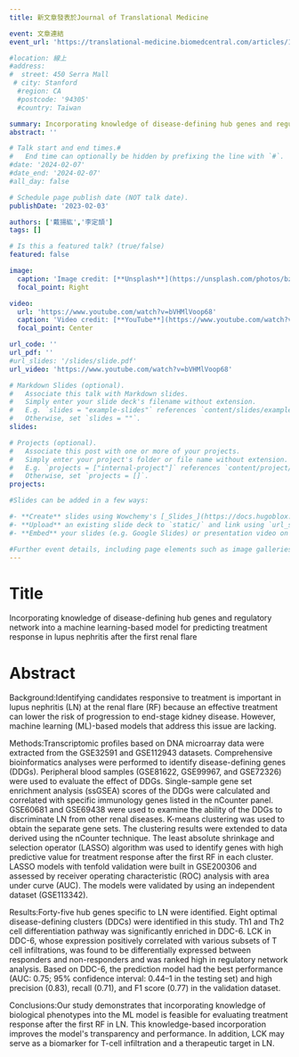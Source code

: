 ```yaml
---
title: 新文章發表於Journal of Translational Medicine

event: 文章連結
event_url: 'https://translational-medicine.biomedcentral.com/articles/10.1186/s12967-023-03931-z'

#location: 線上
#address:
#  street: 450 Serra Mall
 # city: Stanford
  #region: CA
  #postcode: '94305'
  #country: Taiwan

summary: Incorporating knowledge of disease-defining hub genes and regulatory network into a machine learning-based model for predicting treatment response in lupus nephritis after the first renal flare
abstract: ''

# Talk start and end times.#
#   End time can optionally be hidden by prefixing the line with `#`.
#date: '2024-02-07'
#date_end: '2024-02-07'
#all_day: false

# Schedule page publish date (NOT talk date).
publishDate: '2023-02-03'

authors: ['戴揚紘','李定頡']
tags: []

# Is this a featured talk? (true/false)
featured: false

image:
  caption: 'Image credit: [**Unsplash**](https://unsplash.com/photos/bzdhc5b3Bxs)'
  focal_point: Right

video:
  url: 'https://www.youtube.com/watch?v=bVHMlVoop68'
  caption: 'Video credit: [**YouTube**](https://www.youtube.com/watch?v=bVHMlVoop68)'
  focal_point: Center

url_code: ''
url_pdf: ''
#url_slides: '/slides/slide.pdf'
url_video: 'https://www.youtube.com/watch?v=bVHMlVoop68'

# Markdown Slides (optional).
#   Associate this talk with Markdown slides.
#   Simply enter your slide deck's filename without extension.
#   E.g. `slides = "example-slides"` references `content/slides/example-slides.md`.
#   Otherwise, set `slides = ""`.
slides:

# Projects (optional).
#   Associate this post with one or more of your projects.
#   Simply enter your project's folder or file name without extension.
#   E.g. `projects = ["internal-project"]` references `content/project/deep-learning/index.md`.
#   Otherwise, set `projects = []`.
projects:

#Slides can be added in a few ways:

#- **Create** slides using Wowchemy's [_Slides_](https://docs.hugoblox.com/managing-content/#create-slides) feature and link using `slides` parameter in the front matter of the talk file
#- **Upload** an existing slide deck to `static/` and link using `url_slides` parameter in the front matter of the talk file
#- **Embed** your slides (e.g. Google Slides) or presentation video on this page using [shortcodes](https://docs.hugoblox.com/writing-markdown-latex/).

#Further event details, including page elements such as image galleries, can be added to the body of this page.
---
```

# Title
Incorporating knowledge of disease-defining hub genes and regulatory network into a machine learning-based model for predicting treatment response in lupus nephritis after the first renal flare
# Abstract
Background:Identifying candidates responsive to treatment is important in lupus nephritis (LN) at the renal flare (RF) because an effective treatment can lower the risk of progression to end-stage kidney disease. However, machine learning (ML)-based models that address this issue are lacking.

Methods:Transcriptomic profiles based on DNA microarray data were extracted from the GSE32591 and GSE112943 datasets. Comprehensive bioinformatics analyses were performed to identify disease-defining genes (DDGs). Peripheral blood samples (GSE81622, GSE99967, and GSE72326) were used to evaluate the effect of DDGs. Single-sample gene set enrichment analysis (ssGSEA) scores of the DDGs were calculated and correlated with specific immunology genes listed in the nCounter panel. GSE60681 and GSE69438 were used to examine the ability of the DDGs to discriminate LN from other renal diseases. K-means clustering was used to obtain the separate gene sets. The clustering results were extended to data derived using the nCounter technique. The least absolute shrinkage and selection operator (LASSO) algorithm was used to identify genes with high predictive value for treatment response after the first RF in each cluster. LASSO models with tenfold validation were built in GSE200306 and assessed by receiver operating characteristic (ROC) analysis with area under curve (AUC). The models were validated by using an independent dataset (GSE113342).

Results:Forty-five hub genes specific to LN were identified. Eight optimal disease-defining clusters (DDCs) were identified in this study. Th1 and Th2 cell differentiation pathway was significantly enriched in DDC-6. LCK in DDC-6, whose expression positively correlated with various subsets of T cell infiltrations, was found to be differentially expressed between responders and non-responders and was ranked high in regulatory network analysis. Based on DDC-6, the prediction model had the best performance (AUC: 0.75; 95% confidence interval: 0.44–1 in the testing set) and high precision (0.83), recall (0.71), and F1 score (0.77) in the validation dataset.

Conclusions:Our study demonstrates that incorporating knowledge of biological phenotypes into the ML model is feasible for evaluating treatment response after the first RF in LN. This knowledge-based incorporation improves the model's transparency and performance. In addition, LCK may serve as a biomarker for T-cell infiltration and a therapeutic target in LN.